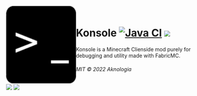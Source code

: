 <div>
  <img width="190" height="210" align="left" src="https://raw.githubusercontent.com/Aknologia/Konsole/master/src/main/resources/assets/konsole/icon.png" alt="Konsole"/>
  <br>
  <h1>Konsole 
    <a href="https://github.com/Aknologia/Konsole/actions/workflows/gradle.yml"><img src="https://github.com/Aknologia/Konsole/actions/workflows/gradle.yml/badge.svg" alt="Java CI"></img></a>
    <a href="https://github.com/Aknologia/Konsole/releases"><img src="https://img.shields.io/github/v/release/Aknologia/Konsole?include_prereleases"></img></a>
    
  </h1>
  <p>Konsole is a Minecraft Clienside mod purely for debugging and utility made with FabricMC.</p>
  <h6>MIT © 2022 Aknologia</h6>
  <img src="https://img.shields.io/badge/minecraft-1.18.2-yellowgreen"></img>
  <img src="https://img.shields.io/badge/fabric%20loader-%5E0.13.3-fffca3"></img>
</div>
